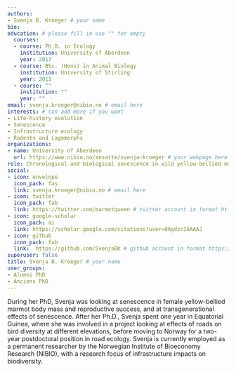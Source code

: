 ```yaml
---
authors:
- Svenja B. Kroeger # your name
bio: 
education: # please fill in use "" for empty
  courses:
  - course: Ph.D. in Ecology
    institution: University of Aberdeen
    year: 2017
  - course: BSc. (Hons) in Animal Biology
    institution: University of Stirling
    year: 2013
  - course: ""
    institution: ""
    year: ""
email: svenja.kroeger@nibio.no # email here
interests: # can add more if you want
- Life-history evolution
- Senescence
- Infrastructure ecology
- Rodents and Lagomorphs
organizations:
- name: University of Aberdeen 
  url: https://www.nibio.no/ansatte/svenja-kroeger # your webpage here
role: Chronological and biological senescence in wild yellow-bellied marmots (Marmota flaviventer) # project title
social:
- icon: envelope
  icon_pack: fas
  link: svenja.kroeger@nibio.no # email here
- icon: twitter
  icon_pack: fab
  link: https://twitter.com/marmotqueen # twitter account in format https://twitter.com/account_name
- icon: google-scholar
  icon_pack: ai
  link: https://scholar.google.com/citations?user=0AgdzcIAAAAJ
- icon: github
  icon_pack: fab
  link:  https://github.com/SvenjaBK # github account in format https://github.com/github_name
superuser: false
title: Svenja B. Kroeger # your name
user_groups:
- Alumni PhD
- Anciens PhD
---
```


During her PhD, Svenja was looking at senescence in female yellow-bellied marmot body mass and reproductive success, and at transgenerational effects of senescence. After her Ph.D., Svenja spent one year in Equatorial Guinea, where she was involved in a project looking at effects of roads on bird diversity at different elevations, before moving to Norway for a two-year postdoctoral position in road ecology. Svenja is currently employed as a permanent researcher by the Norwegian Institute of Bioeconomy Research (NIBIO), with a research focus of infrastructure impacts on biodiversity.